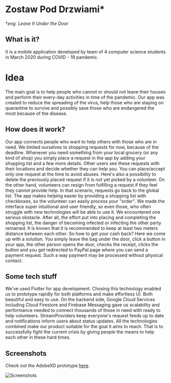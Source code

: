 # Zostaw Pod Drzwiami*
**eng. Leave It Under the Door*
## What is it?
It is a mobile application developed by team of 4 computer science students in March 2020 during COVID - 19 pandemic. 

# Idea
The main goal is to help people who cannot or should not leave their houses and perform their every-day activities in time of the pandemic. Our app was created to reduce the spreading of the virus, help those who are staying on quarantine to survive and possibly save those who are endangered the most because of the disease.

## How does it work?

Our app connects people who want to help others with those who are in need. We limited ourselves to shopping requests for now, because of the deadline. Whenever you need something from your local grocery (or any kind of shop) you simply place a request in the app by adding your shopping list and a few more details. Other users see these requests with their locations and decide whether they can help you.
You can place/accept only one request at the time to avoid abuses. Here's also a possibility to delete the previously placed request if it is not yet picked by a volunteer. On the other hand, volunteers can resign from fulfilling a request if they feel they cannot provide help. In that scenario, requests go back to the global list.
The app makes helping easier by providing a shopping list with checkboxes, so the volunteer can easily process your "order".
We made the interface super intuitional and user friendly, so even those, who often struggle with new technologies will be able to use it.
We encountered one serious obstacle. After all, the effort put into placing and completing the shopping list, the danger of becoming infected or infecting the other party remained. It is known that it is recommended to keep at least two meters distance between each other. So how to get your cash back?
Here we come up with a solution. You simply leave the bag under the door, click a button in your app, the other person opens the door, checks the receipt, clicks the button and you get redirected to PayPal page where you can send a payment request. Such a way payment may be processed without physical contact.

## Some tech stuff

We've used Flutter for app development. Chosing this technology enabled us to prototype rapidly for both platforms and make effortless UI. Both beautiful and easy to use. On the backend side, Google Cloud Services including Cloud Firestore and Firebase Messaging gave us scalability and performance needed to connect thousands of those in need with ready to help volunteers. StreamProviders keep everyone's request feeds up to date and notifications inform users about status updates. All the technologies combined make our product suitable for the goal it aims to reach. That is to successfully fight the current crisis by giving people the means to help each other in these hard times.

## Screenshots
Check out the AdobeXD prototype [here](https://xd.adobe.com/view/e62a2cec-2972-4993-67d4-75f8bc500faf-901b/?fullscreen).

![Screenshots](https://i.imgur.com/xOxgVtV.png)
